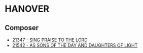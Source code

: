 # HANOVER

## Composer

- [21347 - SING PRAISE TO THE LORD](/hymns/21347.md)
- [21542 - AS SONS OF THE DAY AND DAUGHTERS OF LIGHT](/hymns/21542.md)

